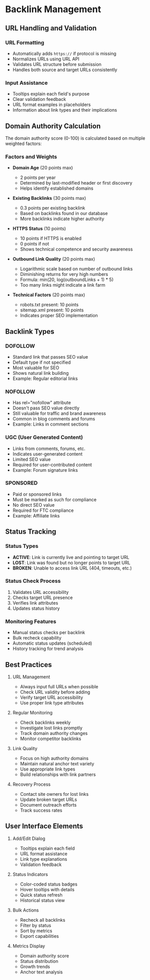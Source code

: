 # Backlink Management

## URL Handling and Validation

### URL Formatting
- Automatically adds `https://` if protocol is missing
- Normalizes URLs using URL API
- Validates URL structure before submission
- Handles both source and target URLs consistently

### Input Assistance
- Tooltips explain each field's purpose
- Clear validation feedback
- URL format examples in placeholders
- Information about link types and their implications

## Domain Authority Calculation

The domain authority score (0-100) is calculated based on multiple weighted factors:

### Factors and Weights
- **Domain Age** (20 points max)
  - 2 points per year
  - Determined by last-modified header or first discovery
  - Helps identify established domains

- **Existing Backlinks** (30 points max)
  - 0.3 points per existing backlink
  - Based on backlinks found in our database
  - More backlinks indicate higher authority

- **HTTPS Status** (10 points)
  - 10 points if HTTPS is enabled
  - 0 points if not
  - Shows technical competence and security awareness

- **Outbound Link Quality** (20 points max)
  - Logarithmic scale based on number of outbound links
  - Diminishing returns for very high numbers
  - Formula: min(20, log(outboundLinks + 1) * 5)
  - Too many links might indicate a link farm

- **Technical Factors** (20 points max)
  - robots.txt present: 10 points
  - sitemap.xml present: 10 points
  - Indicates proper SEO implementation

## Backlink Types

### DOFOLLOW
- Standard link that passes SEO value
- Default type if not specified
- Most valuable for SEO
- Shows natural link building
- Example: Regular editorial links

### NOFOLLOW
- Has rel="nofollow" attribute
- Doesn't pass SEO value directly
- Still valuable for traffic and brand awareness
- Common in blog comments and forums
- Example: Links in comment sections

### UGC (User Generated Content)
- Links from comments, forums, etc.
- Indicates user-generated content
- Limited SEO value
- Required for user-contributed content
- Example: Forum signature links

### SPONSORED
- Paid or sponsored links
- Must be marked as such for compliance
- No direct SEO value
- Required for FTC compliance
- Example: Affiliate links

## Status Tracking

### Status Types
- **ACTIVE**: Link is currently live and pointing to target URL
- **LOST**: Link was found but no longer points to target URL
- **BROKEN**: Unable to access link URL (404, timeouts, etc.)

### Status Check Process
1. Validates URL accessibility
2. Checks target URL presence
3. Verifies link attributes
4. Updates status history

### Monitoring Features
- Manual status checks per backlink
- Bulk recheck capability
- Automatic status updates (scheduled)
- History tracking for trend analysis

## Best Practices

1. URL Management
   - Always input full URLs when possible
   - Check URL validity before adding
   - Verify target URL accessibility
   - Use proper link type attributes

2. Regular Monitoring
   - Check backlinks weekly
   - Investigate lost links promptly
   - Track domain authority changes
   - Monitor competitor backlinks

3. Link Quality
   - Focus on high authority domains
   - Maintain natural anchor text variety
   - Use appropriate link types
   - Build relationships with link partners

4. Recovery Process
   - Contact site owners for lost links
   - Update broken target URLs
   - Document outreach efforts
   - Track success rates

## User Interface Elements

1. Add/Edit Dialog
   - Tooltips explain each field
   - URL format assistance
   - Link type explanations
   - Validation feedback

2. Status Indicators
   - Color-coded status badges
   - Hover tooltips with details
   - Quick status refresh
   - Historical status view

3. Bulk Actions
   - Recheck all backlinks
   - Filter by status
   - Sort by metrics
   - Export capabilities

4. Metrics Display
   - Domain authority score
   - Status distribution
   - Growth trends
   - Anchor text analysis